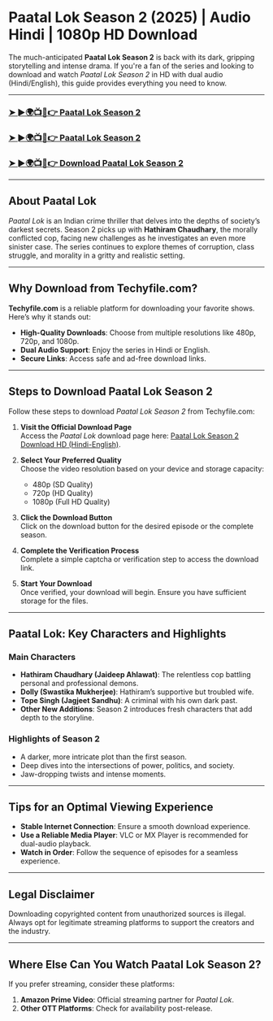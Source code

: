 # Paatal Lok Season 2 (2025) | Audio Hindi | 1080p HD Download

The much-anticipated **Paatal Lok Season 2** is back with its dark, gripping storytelling and intense drama. If you're a fan of the series and looking to download and watch *Paatal Lok Season 2* in HD with dual audio (Hindi/English), this guide provides everything you need to know.  

---

### [➤ ►🌍📺📱👉 Paatal Lok Season 2](https://techyfile.com/paatal-lok-season-2-2025-audio-hindi-1080p-hd-download/)  

### [➤ ►🌍📺📱👉 Paatal Lok Season 2](https://techyfile.com/paatal-lok-season-2-2025-audio-hindi-1080p-hd-download/)  

### [➤ ►🌍📺📱👉 Download Paatal Lok Season 2](https://techyfile.com/paatal-lok-season-2-2025-audio-hindi-1080p-hd-download/)  

---

## About Paatal Lok  

*Paatal Lok* is an Indian crime thriller that delves into the depths of society’s darkest secrets. Season 2 picks up with **Hathiram Chaudhary**, the morally conflicted cop, facing new challenges as he investigates an even more sinister case. The series continues to explore themes of corruption, class struggle, and morality in a gritty and realistic setting.  

---

## Why Download from Techyfile.com?  

**Techyfile.com** is a reliable platform for downloading your favorite shows. Here’s why it stands out:  

- **High-Quality Downloads**: Choose from multiple resolutions like 480p, 720p, and 1080p.  
- **Dual Audio Support**: Enjoy the series in Hindi or English.  
- **Secure Links**: Access safe and ad-free download links.  

---

## Steps to Download Paatal Lok Season 2  

Follow these steps to download *Paatal Lok Season 2* from Techyfile.com:  

1. **Visit the Official Download Page**  
   Access the *Paatal Lok* download page here: [Paatal Lok Season 2 Download HD (Hindi-English)](https://techyfile.com).  

2. **Select Your Preferred Quality**  
   Choose the video resolution based on your device and storage capacity:  
   - 480p (SD Quality)  
   - 720p (HD Quality)  
   - 1080p (Full HD Quality)  

3. **Click the Download Button**  
   Click on the download button for the desired episode or the complete season.  

4. **Complete the Verification Process**  
   Complete a simple captcha or verification step to access the download link.  

5. **Start Your Download**  
   Once verified, your download will begin. Ensure you have sufficient storage for the files.  

---

## Paatal Lok: Key Characters and Highlights  

### Main Characters  

- **Hathiram Chaudhary (Jaideep Ahlawat)**: The relentless cop battling personal and professional demons.  
- **Dolly (Swastika Mukherjee)**: Hathiram’s supportive but troubled wife.  
- **Tope Singh (Jagjeet Sandhu)**: A criminal with his own dark past.  
- **Other New Additions**: Season 2 introduces fresh characters that add depth to the storyline.  

### Highlights of Season 2  

- A darker, more intricate plot than the first season.  
- Deep dives into the intersections of power, politics, and society.  
- Jaw-dropping twists and intense moments.  

---

## Tips for an Optimal Viewing Experience  

- **Stable Internet Connection**: Ensure a smooth download experience.  
- **Use a Reliable Media Player**: VLC or MX Player is recommended for dual-audio playback.  
- **Watch in Order**: Follow the sequence of episodes for a seamless experience.  

---

## Legal Disclaimer  

Downloading copyrighted content from unauthorized sources is illegal. Always opt for legitimate streaming platforms to support the creators and the industry.  

---

## Where Else Can You Watch Paatal Lok Season 2?  

If you prefer streaming, consider these platforms:  

1. **Amazon Prime Video**: Official streaming partner for *Paatal Lok*.  
2. **Other OTT Platforms**: Check for availability post-release.  
